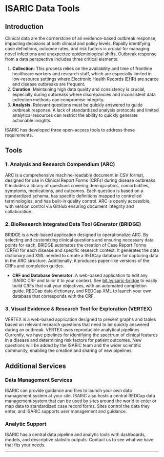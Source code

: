 # ISARIC Data Tools

## Introduction

Clinical data are the cornerstone of an evidence-based outbreak response, impacting decisions at both clinical and policy levels. Rapidly identifying case definitions, outcome rates, and risk factors is crucial for managing novel infections and unexpected epidemiological shifts. Outbreak response from a data perspective includes three critical elements:

1. **Collection**: This process relies on the availability and time of frontline healthcare workers and research staff, which are especially limited in low-resource settings where Electronic Health Records (EHR) are scarce and disease outbreaks are frequent.
2. **Curation**: Maintaining high data quality and consistency is crucial, especially during outbreaks where discrepancies and inconsistent data collection methods can compromise integrity.
3. **Analysis**: Relevant questions must be quickly answered to guide outbreak response. A lack of standardized analysis protocols and limited analytical resources can restrict the ability to quickly generate actionable insights.

ISARIC has developed three open-access tools to address these requirements.

## Tools

### 1. Analysis and Research Compendium (ARC)

ARC is a comprehensive machine-readable document in CSV format, designed for use in Clinical Report Forms (CRFs) during disease outbreaks. It includes a library of questions covering demographics, comorbidities, symptoms, medications, and outcomes. Each question is based on a standardized schema, has specific definitions mapped to controlled terminologies, and has built-in quality control. ARC is openly accessible, with version control via GitHub ensuring document integrity and collaboration.

### 2. BioResearch Integrated Data Tool GEnerator (BRIDGE)

BRIDGE is a web-based application designed to operationalize ARC. By selecting and customizing clinical questions and ensuring necessary data points for each, BRIDGE automates the creation of Case Report Forms (CRFs) for each disease and specific research context. It generates the data dictionary and XML needed to create a REDCap database for capturing data in the ARC structure. Additionally, it produces paper-like versions of the CRFs and completion guides.

- **CRF and Database Generator**: A web-based application to edit any ISARIC CRF and tailor it to your context. See [bit.ly/isaric-bridge](https://bit.ly/isaric-bridge) to easily build CRFs that suit your objectives, with an automated completion guide, REDCap data dictionary, and REDCap XML to launch your own database that corresponds with the CRF.

### 3. Visual Evidence & Research Tool for Exploration (VERTEX)

VERTEX is a web-based application designed to present graphs and tables based on relevant research questions that need to be quickly answered during an outbreak. VERTEX uses reproducible analytical pipelines. Currently, we have pipelines for identifying the spectrum of clinical features in a disease and determining risk factors for patient outcomes. New questions will be added by the ISARIC team and the wider scientific community, enabling the creation and sharing of new pipelines.

## Additional Services

### Data Management Services

ISARIC can provide guidance and files to launch your own data management system at your site. ISARIC also hosts a central REDCap data management system that can be used by sites around the world to enter or map data to standardized case record forms. Sites control the data they enter, and ISARIC supports user management and guidance.

### Analytic Support

ISARIC has a central data pipeline and analytic tools with dashboards, models, and descriptive statistic outputs. Contact us to see what we have that fits your needs.



---


